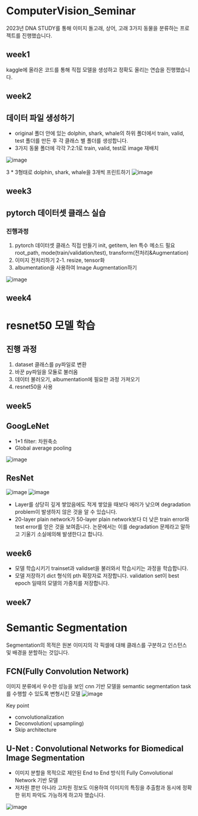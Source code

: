# ComputerVision_Seminar


2023년 DNA STUDY를 통해 이미지 돌고래, 상어, 고래 3가지 동물을 분류하는 프로젝트를 진행했습니다.

## week1
kaggle에 올라온 코드를 통해 직접 모델을 생성하고 정확도 올리는 연습을 진행했습니다.

## week2 
## 데이터 파일 생성하기

+ original 폴더 안에 있는 dolphin, shark, whale의 하위 폴더에서 train, valid, test 폴더를 만든 후 각 클래스 별 폴더를 생성합니다.
+ 3가지 동물 폴더에 각각 7:2:1로 train, valid, test로 image 재배치

![image](https://user-images.githubusercontent.com/103898937/222076254-4e94ac1d-aa6b-4541-8022-ffb20e9f605d.png)


3 * 3형태로 dolphin, shark, whale을 3개씩 프린트하기 
![image](https://user-images.githubusercontent.com/103898937/222054173-ee309e3f-634e-4082-9e24-4a559d228da9.png)

## week3
## pytorch 데이터셋 클래스 실습
### 진행과정
1. pytorch 데이터셋 클래스 직접 만들기
  init, getitem, len 특수 메소드 필요
  root_path, mode(train/validation/test), transform(전처리&Augmentation)
2. 이미지 전처리하기
  2-1. resize, tensor화 
3. albumentation을 사용하여 Image Augmentation하기

![image](https://user-images.githubusercontent.com/103898937/222055876-d2c7227e-d2d1-4c13-b076-758c41a375ec.png)

## week4
# resnet50 모델 학습
## 진행 과정

1. dataset 클래스를 py파일로 변환
2. 바꾼 py파일을 모듈로 불러옴
3. 데이터 불러오기, albumentation에 필요한 과정 가져오기
4. resnet50을 사용

## week5

## GoogLeNet
- 1*1 filter: 차원축소
- Global average pooling

![image](https://user-images.githubusercontent.com/103898937/224966051-2d89e6b1-977d-44a1-9fce-7f9a7a37b6fc.png)

## ResNet
![image](https://user-images.githubusercontent.com/103898937/224964913-442ffa19-43db-4eea-bfde-0419c69750f7.png)
![image](https://user-images.githubusercontent.com/103898937/224965064-677e7163-d4d8-4662-99b6-7249bc66b67e.png)
- Layer를 상당히 깊게 쌓았음에도 적게 쌓았을 때보다 에러가 낮으며 degradation problem이 발생하지 않은 것을 알 수 있습니다.
-  20-layer plain network가 50-layer plain network보다 더 낮은 train error와 test error를 얻은 것을 보여줍니다. 
   논문에서는 이를 degradation 문제라고 말하고 기울기 소실에의해 발생한다고 합니다. 
   
   
## week6
- 모델 학습시키기
  trainset과 validset을 불러와서 학습시키는 과정을 학습합니다.
- 모델 저장하기
  dict 형식의 pth 확장자로 저장합니다.
  validation set이 best epoch 일때의 모델의 가중치를 저장합니다.


## week7
# Semantic Segmentation
Segmentation의 목적은 원본 이미지의 각 픽셀에 대해 클래스를 구분하고 인스턴스 및 배경을 분할하는 것입니다.
## FCN(Fully Convolution Network)
이미지 분류에서 우수한 성능을 보인 cnn 기반 모델을 semantic segmentation task를 수행할 수 있도록 변형시킨 모델
![image](https://user-images.githubusercontent.com/103898937/224943385-380e8f25-3b90-4b14-bded-eb6f28e2ee81.png)

Key point

- convolutionalization
- Deconvolution( upsampling)
- Skip architecture


## U-Net : Convolutional Networks for Biomedical Image Segmentation
- 이미지 분할을 목적으로 제안된 End to End 방식의 Fully Convolutional Network 기반 모델
- 저차원 뿐만 아니라 고차원 정보도 이용하여 이미지의 특징을 추출함과 동시에 정확한 위치 파악도 가능하게 하고자 했습니다.

![image](https://user-images.githubusercontent.com/103898937/224943982-4c90f4cb-9971-4ac1-8763-3ac39df68262.png)
